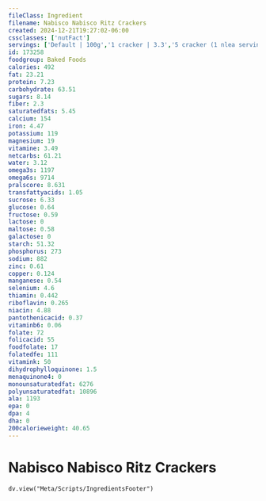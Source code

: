 ```yaml
---
fileClass: Ingredient
filename: Nabisco Nabisco Ritz Crackers
created: 2024-12-21T19:27:02-06:00
cssclasses: ['nutFact']
servings: ['Default | 100g','1 cracker | 3.3','5 cracker (1 nlea serving) | 16']
id: 173258
foodgroup: Baked Foods
calories: 492
fat: 23.21
protein: 7.23
carbohydrate: 63.51
sugars: 8.14
fiber: 2.3
saturatedfats: 5.45
calcium: 154
iron: 4.47
potassium: 119
magnesium: 19
vitamine: 3.49
netcarbs: 61.21
water: 3.12
omega3s: 1197
omega6s: 9714
pralscore: 8.631
transfattyacids: 1.05
sucrose: 6.33
glucose: 0.64
fructose: 0.59
lactose: 0
maltose: 0.58
galactose: 0
starch: 51.32
phosphorus: 273
sodium: 882
zinc: 0.61
copper: 0.124
manganese: 0.54
selenium: 4.6
thiamin: 0.442
riboflavin: 0.265
niacin: 4.88
pantothenicacid: 0.37
vitaminb6: 0.06
folate: 72
folicacid: 55
foodfolate: 17
folatedfe: 111
vitamink: 50
dihydrophylloquinone: 1.5
menaquinone4: 0
monounsaturatedfat: 6276
polyunsaturatedfat: 10896
ala: 1193
epa: 0
dpa: 4
dha: 0
200calorieweight: 40.65
---
```


# Nabisco Nabisco Ritz Crackers

```dataviewjs
dv.view("Meta/Scripts/IngredientsFooter")
```